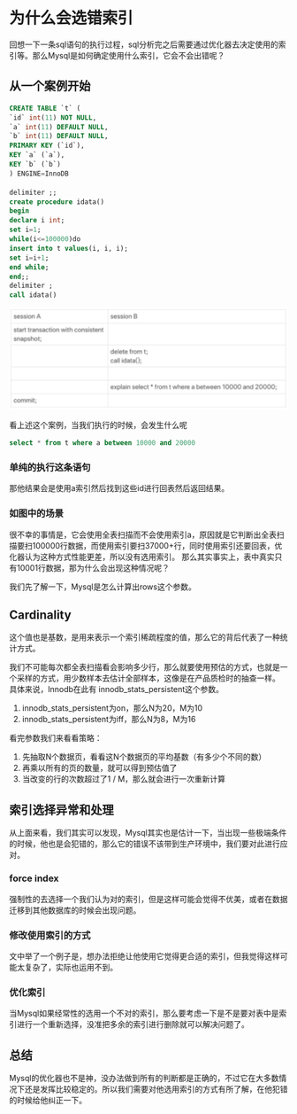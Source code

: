# 为什么会选错索引

回想一下一条sql语句的执行过程，sql分析完之后需要通过优化器去决定使用的索引等。那么Mysql是如何确定使用什么索引，它会不会出错呢？

## 从一个案例开始
```sql
CREATE TABLE `t` (
`id` int(11) NOT NULL,
`a` int(11) DEFAULT NULL,
`b` int(11) DEFAULT NULL,
PRIMARY KEY (`id`),
KEY `a` (`a`),
KEY `b` (`b`)
) ENGINE=InnoDB

delimiter ;;
create procedure idata()
begin
declare i int;
set i=1;
while(i<=100000)do
insert into t values(i, i, i);
set i=i+1;
end while;
end;;
delimiter ;
call idata()
```

![image](./10-1.png)

看上述这个案例，当我们执行的时候，会发生什么呢
```sql
select * from t where a between 10000 and 20000
```

### 单纯的执行这条语句
那他结果会是使用a索引然后找到这些id进行回表然后返回结果。

### 如图中的场景
很不幸的事情是，它会使用全表扫描而不会使用索引a，原因就是它判断出全表扫描要扫100000行数据，而使用索引要扫37000+行，同时使用索引还要回表，优化器认为这种方式性能更差，所以没有选用索引。
那么其实事实上，表中真实只有10001行数据，那为什么会出现这种情况呢？

我们先了解一下，Mysql是怎么计算出rows这个参数。

## Cardinality
这个值也是基数，是用来表示一个索引稀疏程度的值，那么它的背后代表了一种统计方式。

我们不可能每次都全表扫描看会影响多少行，那么就要使用预估的方式，也就是一个采样的方式，用少数样本去估计全部样本，这像是在产品质检时的抽查一样。
具体来说，Innodb在此有 innodb_stats_persistent这个参数。

1.  innodb_stats_persistent为on，那么N为20，M为10
2.  innodb_stats_persistent为iff，那么N为8，M为16

看完参数我们来看看策略：
1. 先抽取N个数据页，看看这N个数据页的平均基数（有多少个不同的数）
2. 再乘以所有的页的数量，就可以得到预估值了
3. 当改变的行的次数超过了1 / M，那么就会进行一次重新计算

## 索引选择异常和处理

从上面来看，我们其实可以发现，Mysql其实也是估计一下，当出现一些极端条件的时候，他也是会犯错的，那么它的错误不该带到生产环境中，我们要对此进行应对。

### force index
强制性的去选择一个我们认为对的索引，但是这样可能会觉得不优美，或者在数据迁移到其他数据库的时候会出现问题。

### 修改使用索引的方式
文中举了一个例子是，想办法拒绝让他使用它觉得更合适的索引，但我觉得这样可能太复杂了，实际也运用不到。

### 优化索引
当Mysql如果经常性的选用一个不对的索引，那么要考虑一下是不是要对表中是索引进行一个重新选择，没准把多余的索引进行删除就可以解决问题了。

## 总结
Mysql的优化器也不是神，没办法做到所有的判断都是正确的，不过它在大多数情况下还是发挥比较稳定的。所以我们需要对他选用索引的方式有所了解，在他犯错的时候给他纠正一下。